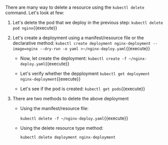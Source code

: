 There are many way to delete a resource using the  `kubectl delete` command. Let's look at few:

1. Let's delete the pod that we deploy in the previous step:
   `kubectl delete pod nginx`{{execute}}

2. Let's create a deployment using a manifest/resource file or the declarative method:
   `kubectl create deployment nginx-deployment --image=nginx --dry-run -o yaml >~/nginx-deploy.yaml`{{execute}}
   
   - Now, let create the deployment:
      `kubectl create -f ~/nginx-deploy.yaml`{{execute}}
    
   - Let's verify whether the depployment
      `kubectl get deployment nginx-deployment`{{execute}} 
    
   - Let's see if the pod is created:
      `kubectl get pods`{{execute}}

3. There are two methods to delete the above deployment
   -  Using the manifest/resource file:

      `kubectl delete -f ~/nginx-deploy.yaml`{{execute}}

   - Using the delete resource type method:

     `kubectl delete deployment nginx-deployment`


